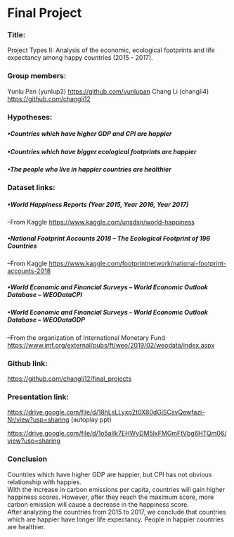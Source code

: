 # Final Project

### Title:
Project Types II: Analysis of the economic, ecological footprints and life expectancy among happy countries (2015 - 2017).

### Group members:
Yunlu Pan (yunlup2) https://github.com/yunlupan Chang Li (changli4) https://github.com/changli12

### Hypotheses:
##### •Countries which have higher GDP and CPI are happier
##### •Countries which have bigger ecological footprints are happier
##### •The people who live in happier countries are healthier

### Dataset links:
##### •World Happiness Reports (Year 2015, Year 2016, Year 2017)
–From Kaggle https://www.kaggle.com/unsdsn/world-happiness
##### •National Footprint Accounts 2018 – The Ecological Footprint of 196 Countries
–From Kaggle https://www.kaggle.com/footprintnetwork/national-footprint-accounts-2018
##### •World Economic and Financial Surveys – World Economic Outlook Database – WEODataCPI
##### •World Economic and Financial Surveys – World Economic Outlook Database – WEODataGDP
–From the organization of International Monetary Fund https://www.imf.org/external/pubs/ft/weo/2019/02/weodata/index.aspx

### Github link:
https://github.com/changli12/final_projects

### Presentation link:
https://drive.google.com/file/d/18hLsLLyxp2t0X80dGiSCsvQewfazi-Nr/view?usp=sharing (autoplay ppt)<br>

https://drive.google.com/file/d/1o5aIlk7EHWyDM5IxFMGmFtVbg6HTQm06/view?usp=sharing 

### Conclusion
Countries which have higher GDP are happier, but CPI has not obvious relationship with  happies.<br>
With the increase in carbon emissions per capita, countries will gain higher happiness scores. However, after they reach the maximum score, more carbon emission will cause a decrease in the happiness score.<br>
After analyzing the countries from 2015 to 2017, we conclude that countries which are happier have longer life expectancy.  People in happier countries are healthier.




